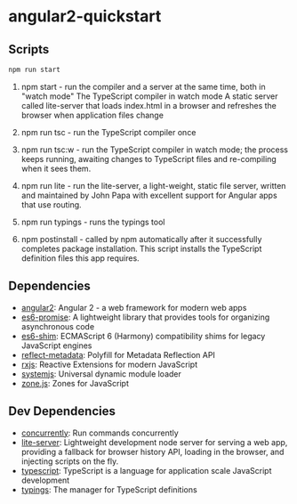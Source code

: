 # angular2-quickstart 



## Scripts

```sh
npm run start
```

1. npm start - run the compiler and a server at the same time, both in "watch mode"
The TypeScript compiler in watch mode
A static server called lite-server that loads index.html in a browser and refreshes the browser when application files change

2. npm run tsc  - run the TypeScript compiler once
3. npm run tsc:w - run the TypeScript compiler in watch mode; the process keeps running, awaiting changes to TypeScript files and re-compiling when it sees them.
4. npm run lite - run the lite-server, a light-weight, static file server, written and maintained by John Papa with excellent support for Angular apps that use routing.
5. npm run typings - runs the typings tool
6. npm postinstall - called by npm automatically after it successfully completes package installation. This script installs the TypeScript definition files this app requires.

## Dependencies

- [angular2](https://github.com/angular/angular): Angular 2 - a web framework for modern web apps
- [es6-promise](https://github.com/jakearchibald/ES6-Promises): A lightweight library that provides tools for organizing asynchronous code
- [es6-shim](https://github.com/paulmillr/es6-shim): ECMAScript 6 (Harmony) compatibility shims for legacy JavaScript engines
- [reflect-metadata](https://github.com/rbuckton/ReflectDecorators): Polyfill for Metadata Reflection API
- [rxjs](https://github.com/ReactiveX/RxJS): Reactive Extensions for modern JavaScript
- [systemjs](https://github.com/systemjs/systemjs): Universal dynamic module loader
- [zone.js](https://github.com/angular/zone.js): Zones for JavaScript

## Dev Dependencies

- [concurrently](https://github.com/kimmobrunfeldt/concurrently): Run commands concurrently
- [lite-server](https://github.com/johnpapa/lite-server): Lightweight development node server for serving a web app, providing a fallback for browser history API, loading in the browser, and injecting scripts on the fly.
- [typescript](https://github.com/Microsoft/TypeScript): TypeScript is a language for application scale JavaScript development
- [typings](https://github.com/typings/typings): The manager for TypeScript definitions

